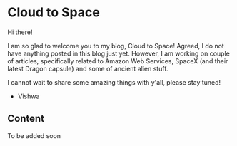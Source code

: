 # Cloud to Space

Hi there! 

I am so glad to welcome you to my blog, Cloud to Space! Agreed, I do not have anything posted in this blog just yet. However, I am working on couple of articles, specifically related to Amazon Web Services, SpaceX (and their latest Dragon capsule) and some of ancient alien stuff. 

I cannot wait to share some amazing things with y'all, please stay tuned! 

- Vishwa

## Content 

To be added soon
